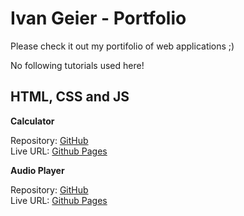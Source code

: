 # Ivan Geier - Portfolio

Please check it out my portifolio of web applications ;) 

No following tutorials used here!

## HTML, CSS and JS

**Calculator**

Repository: [GitHub](https://github.com/ivangeier/calculator)  
Live URL: [Github Pages](https://ivangeier.github.io/calculator/)

**Audio Player**

Repository: [GitHub](https://github.com/ivangeier/AudioPlayer)  
Live URL: [Github Pages](https://ivangeier.github.io/AudioPlayer/)
